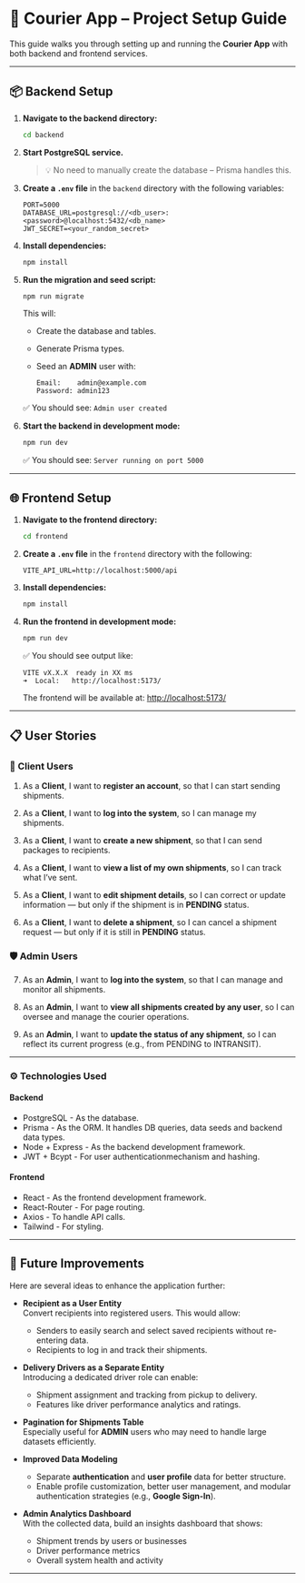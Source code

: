 # 🚚 Courier App – Project Setup Guide

This guide walks you through setting up and running the **Courier App** with both backend and frontend services.

---

## 📦 Backend Setup

1. **Navigate to the backend directory:**

   ```bash
   cd backend
   ```

2. **Start PostgreSQL service.**

   > 💡 No need to manually create the database – Prisma handles this.

3. **Create a `.env` file** in the `backend` directory with the following variables:

   ```
   PORT=5000
   DATABASE_URL=postgresql://<db_user>:<password>@localhost:5432/<db_name>
   JWT_SECRET=<your_random_secret>
   ```

4. **Install dependencies:**

   ```bash
   npm install
   ```

5. **Run the migration and seed script:**

   ```bash
   npm run migrate
   ```

   This will:

   * Create the database and tables.
   * Generate Prisma types.
   * Seed an **ADMIN** user with:

     ```
     Email:    admin@example.com
     Password: admin123
     ```

   ✅ You should see: `Admin user created`

6. **Start the backend in development mode:**

   ```bash
   npm run dev
   ```

   ✅ You should see: `Server running on port 5000`

---

## 🌐 Frontend Setup

1. **Navigate to the frontend directory:**

   ```bash
   cd frontend
   ```

2. **Create a `.env` file** in the `frontend` directory with the following:

   ```
   VITE_API_URL=http://localhost:5000/api
   ```

3. **Install dependencies:**

   ```bash
   npm install
   ```

4. **Run the frontend in development mode:**

   ```bash
   npm run dev
   ```

   ✅ You should see output like:

   ```
   VITE vX.X.X  ready in XX ms
   ➜  Local:   http://localhost:5173/
   ```

   The frontend will be available at: [http://localhost:5173/](http://localhost:5173/)

---

## 📋 User Stories

### 👤 Client Users

1. As a **Client**, I want to **register an account**, so that I can start sending shipments.

2. As a **Client**, I want to **log into the system**, so I can manage my shipments.

3. As a **Client**, I want to **create a new shipment**, so that I can send packages to recipients.

4. As a **Client**, I want to **view a list of my own shipments**, so I can track what I’ve sent.

5. As a **Client**, I want to **edit shipment details**, so I can correct or update information — but only if the shipment is in **PENDING** status.

6. As a **Client**, I want to **delete a shipment**, so I can cancel a shipment request — but only if it is still in **PENDING** status.

### 🛡️ Admin Users

7. As an **Admin**, I want to **log into the system**, so that I can manage and monitor all shipments.

8. As an **Admin**, I want to **view all shipments created by any user**, so I can oversee and manage the courier operations.

9. As an **Admin**, I want to **update the status of any shipment**, so I can reflect its current progress (e.g., from PENDING to INTRANSIT).

---

### ⚙️ Technologies Used

#### Backend

* PostgreSQL - As the database.
* Prisma - As the ORM. It handles DB queries, data seeds and backend data types.
* Node + Express - As the backend development framework.
* JWT + Bcypt - For user authenticationmechanism and hashing.

#### Frontend

* React - As the frontend development framework.
* React-Router - For page routing.
* Axios - To handle API calls.
* Tailwind - For styling.

---

## 🚀 Future Improvements

Here are several ideas to enhance the application further:

- **Recipient as a User Entity**  
  Convert recipients into registered users. This would allow:
  - Senders to easily search and select saved recipients without re-entering data.
  - Recipients to log in and track their shipments.

- **Delivery Drivers as a Separate Entity**  
  Introducing a dedicated driver role can enable:
  - Shipment assignment and tracking from pickup to delivery.
  - Features like driver performance analytics and ratings.

- **Pagination for Shipments Table**  
  Especially useful for **ADMIN** users who may need to handle large datasets efficiently.

- **Improved Data Modeling**  
  - Separate **authentication** and **user profile** data for better structure.
  - Enable profile customization, better user management, and modular authentication strategies (e.g., **Google Sign-In**).

- **Admin Analytics Dashboard**  
  With the collected data, build an insights dashboard that shows:
  - Shipment trends by users or businesses
  - Driver performance metrics
  - Overall system health and activity

---
